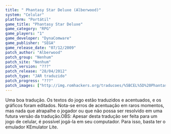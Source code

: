 ```yaml
---
title: " Phantasy Star Deluxe (Alberwood)"
system: "Celular"
platform: "Portátil"
game_title: "Phantasy Star Deluxe"
game_category: "RPG"
game_players: "1"
game_developer: "DynaComware"
game_publisher: "SEGA"
game_release_date: "07/12/2009"
patch_author: "Alberwood"
patch_group: "Nenhum"
patch_site: "Nenhum"
patch_version: "???"
patch_release: "28/04/2012"
patch_type: "JAR traduzido"
patch_progress: "???"
patch_images: ["http://img.romhackers.org/traducoes/%5BCEL%5D%20Phantasy%20Star%20Deluxe%20-%20Alberwood%20-%201.png","http://img.romhackers.org/traducoes/%5BCEL%5D%20Phantasy%20Star%20Deluxe%20-%20Alberwood%20-%202.png","http://img.romhackers.org/traducoes/%5BCEL%5D%20Phantasy%20Star%20Deluxe%20-%20Alberwood%20-%203.png"]
---
```

Uma boa tradução. Os textos do jogo estão traduzidos e acentuados, e os gráficos foram editados. Nota-se erros de acentuação em raros momentos, mas nada que atrapalhe o jogador ou que não possa ser resolvido em uma futura versão da tradução.OBS: Apesar desta tradução ser feita para um jogo de celular, é possível jogá-la em seu computador. Para isso, basta ter o emulador KEmulator Lite.
